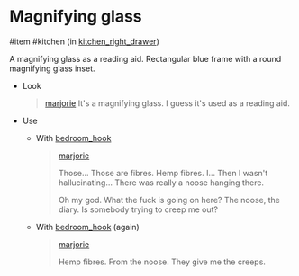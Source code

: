 # Magnifying glass

#item #kitchen (in [kitchen_right_drawer](kitchen_right_drawer.md))

A magnifying glass as a reading aid. Rectangular blue frame with a round magnifying glass inset.

- Look
	
	> [marjorie](../characters/marjorie.md)
	> It's a magnifying glass. I guess it's used as a reading aid.
	
- Use
	- With [bedroom_hook](items/bedroom_hook.md)

	  > [marjorie](characters/marjorie.md)
	  >
	  > Those... Those are fibres. Hemp fibres.
	  > I... Then I wasn't hallucinating... There was really a noose hanging there.
	  >
	  > Oh my god. What the fuck is going on here? The noose, the diary. Is somebody trying to creep me out?

	- With [bedroom_hook](items/bedroom_hook.md) (again)

	  > [marjorie](characters/marjorie.md)
	  >
	  > Hemp fibres. From the noose. They give me the creeps.